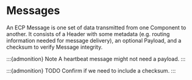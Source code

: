 # Messages
An ECP Message is one set of data transmitted from one Component to another. 
It consists of a Header with some metadata (e.g. routing information needed for message delivery), an optional Payload, and a checksum to verify Message integrity.

:::{admonition} Note
A heartbeat message might not need a payload.
:::

:::{admonition} TODO
Confirm if we need to include a checksum.
:::
